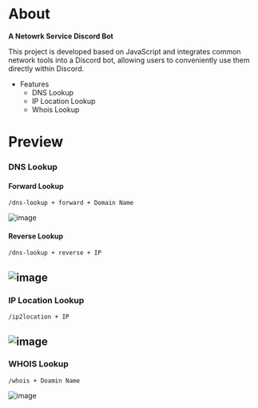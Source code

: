 # About
**A Netowrk Service Discord Bot**

This project is developed based on JavaScript and integrates common network tools into a Discord bot, allowing users to conveniently use them directly within Discord.

- Features
  - DNS Lookup
  - IP Location Lookup
  - Whois Lookup

# Preview
### DNS Lookup
#### Forward Lookup
```
/dns-lookup + forward + Domain Name
```

![image](https://github.com/user-attachments/assets/f1b2644d-cbbd-4b18-b94c-28a2462a63c1)
#### Reverse Lookup
```
/dns-lookup + reverse + IP
```

![image](https://github.com/user-attachments/assets/e532d68e-c5be-4951-ad12-7b55d7ba15ef)
---
### IP Location Lookup
```
/ip2location + IP
```
![image](https://github.com/user-attachments/assets/b0ef556f-1556-49d2-90b2-5cf81d8f499a)
---
### WHOIS Lookup
```
/whois + Doamin Name
```
![image](https://github.com/user-attachments/assets/a549bdb9-d740-4615-8f27-9df55e99a64b)



